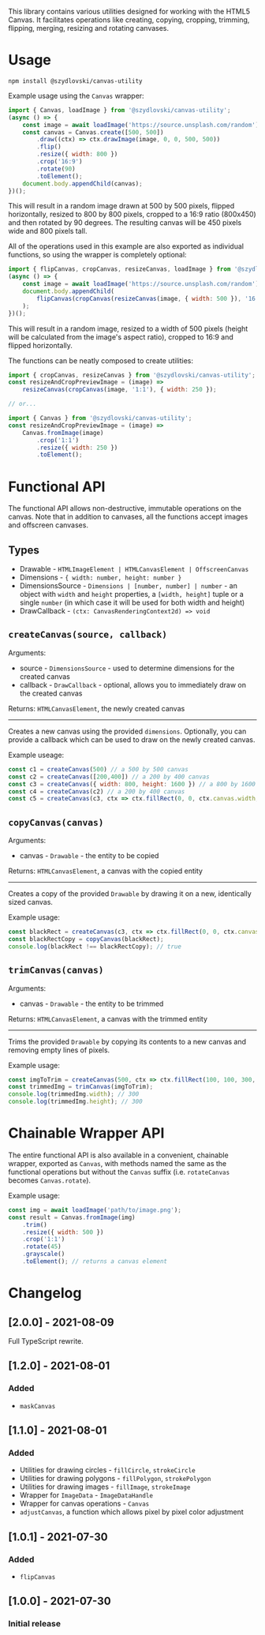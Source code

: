 This library contains various utilities designed for working with the HTML5 Canvas. It facilitates operations like creating, copying, cropping, trimming, flipping, merging, resizing and rotating canvases.

# Usage

```
npm install @szydlovski/canvas-utility
```
Example usage using the `Canvas` wrapper:
```js
import { Canvas, loadImage } from '@szydlovski/canvas-utility';
(async () => {
	const image = await loadImage('https://source.unsplash.com/random');
	const canvas = Canvas.create([500, 500])
		.draw((ctx) => ctx.drawImage(image, 0, 0, 500, 500))
		.flip()
		.resize({ width: 800 })
		.crop('16:9')
		.rotate(90)
		.toElement();
	document.body.appendChild(canvas);
})();
```
This will result in a random image drawn at 500 by 500 pixels, flipped horizontally, resized to 800 by 800 pixels, cropped to a 16:9 ratio (800x450) and then rotated by 90 degrees. The resulting canvas will be 450 pixels wide and 800 pixels tall.

All of the operations used in this example are also exported as individual functions, so using the wrapper is completely optional:

```js
import { flipCanvas, cropCanvas, resizeCanvas, loadImage } from '@szydlovski/canvas-utility';
(async () => {
	const image = await loadImage('https://source.unsplash.com/random');
	document.body.appendChild(
		flipCanvas(cropCanvas(resizeCanvas(image, { width: 500 }), '16:9'))
	);
})();
```
This will result in a random image, resized to a width of 500 pixels (height will be calculated from the image's aspect ratio), cropped to 16:9 and flipped horizontally.

The functions can be neatly composed to create utilities:

```js
import { cropCanvas, resizeCanvas } from '@szydlovski/canvas-utility';
const resizeAndCropPreviewImage = (image) =>
	resizeCanvas(cropCanvas(image, '1:1'), { width: 250 });

// or...

import { Canvas } from '@szydlovski/canvas-utility';
const resizeAndCropPreviewImage = (image) =>
	Canvas.fromImage(image)
		.crop('1:1')
		.resize({ width: 250 })
		.toElement();
```

# Functional API

The functional API allows non-destructive, immutable operations on the canvas. Note that in addition to canvases, all the functions accept images and offscreen canvases.

## Types

- Drawable - `HTMLImageElement | HTMLCanvasElement | OffscreenCanvas`
- Dimensions - `{ width: number, height: number }`
- DimensionsSource - `Dimensions | [number, number] | number` - an object with `width` and `height` properties, a `[width, height]` tuple or a single `number` (in which case it will be used for both width and height)
- DrawCallback - `(ctx: CanvasRenderingContext2d) => void`

## `createCanvas(source, callback)`

Arguments:
- source - `DimensionsSource` - used to determine dimensions for the created canvas
- callback - `DrawCallback` - optional, allows you to immediately draw on the created canvas

Returns: `HTMLCanvasElement`, the newly created canvas
___

Creates a new canvas using the provided `dimensions`. Optionally, you can provide a callback which can be used to draw on the newly created canvas.

Example useage:

```js
const c1 = createCanvas(500) // a 500 by 500 canvas
const c2 = createCanvas([200,400]) // a 200 by 400 canvas
const c3 = createCanvas({ width: 800, height: 1600 }) // a 800 by 1600 canvas
const c4 = createCanvas(c2) // a 200 by 400 canvas
const c5 = createCanvas(c3, ctx => ctx.fillRect(0, 0, ctx.canvas.width, ctx.canvas.height)); // a 800 by 1600 canvas, filled with black pixels
```

## `copyCanvas(canvas)`

Arguments:
- canvas - `Drawable` - the entity to be copied

Returns: `HTMLCanvasElement`, a canvas with the copied entity

___

Creates a copy of the provided `Drawable` by drawing it on a new, identically sized canvas.

Example usage:

```js
const blackRect = createCanvas(c3, ctx => ctx.fillRect(0, 0, ctx.canvas.width, ctx.canvas.height));
const blackRectCopy = copyCanvas(blackRect);
console.log(blackRect !== blackRectCopy); // true
```

## `trimCanvas(canvas)`

Arguments:
- canvas - `Drawable` - the entity to be trimmed

Returns: `HTMLCanvasElement`, a canvas with the trimmed entity
___

Trims the provided `Drawable` by copying its contents to a new canvas and removing empty lines of pixels.

Example usage:

```js
const imgToTrim = createCanvas(500, ctx => ctx.fillRect(100, 100, 300, 300));
const trimmedImg = trimCanvas(imgToTrim);
console.log(trimmedImg.width); // 300
console.log(trimmedImg.height); // 300
```

# Chainable Wrapper API

The entire functional API is also available in a convenient, chainable wrapper, exported as `Canvas`, with methods named the same as the functional operations but without the `Canvas` suffix (i.e. `rotateCanvas` becomes `Canvas.rotate`).

Example usage:

```js
const img = await loadImage('path/to/image.png');
const result = Canvas.fromImage(img)
	.trim()
	.resize({ width: 500 })
	.crop('1:1')
	.rotate(45)
	.grayscale()
	.toElement(); // returns a canvas element
```

# Changelog

## [2.0.0] - 2021-08-09

Full TypeScript rewrite.

## [1.2.0] - 2021-08-01

### Added

- `maskCanvas`

## [1.1.0] - 2021-08-01

### Added

- Utilities for drawing circles - `fillCircle`, `strokeCircle`
- Utilities for drawing polygons - `fillPolygon`, `strokePolygon`
- Utilities for drawing images - `fillImage`, `strokeImage`
- Wrapper for `ImageData` - `ImageDataHandle`
- Wrapper for canvas operations - `Canvas`
- `adjustCanvas`, a function which allows pixel by pixel color adjustment

## [1.0.1] - 2021-07-30

### Added

- `flipCanvas`

## [1.0.0] - 2021-07-30

### Initial release